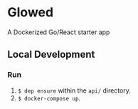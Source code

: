 # Glowed
A Dockerized Go/React starter app

## Local Development
### Run
1. `$ dep ensure` within the `api/` directory.
2. `$ docker-compose up`.
